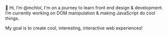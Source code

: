 👋 Hi, I’m @mchlol, I'm on a journey to learn front end design & development.
I’m currently working on DOM manipulation & making JavaScript do cool things.

My goal is to create cool, interesting, interactive web experiences!

